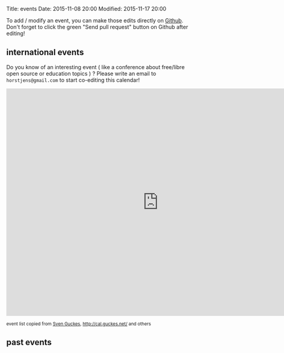 Title: events
Date: 2015-11-08 20:00
Modified: 2015-11-17 20:00

To add / modify an event, you can make those edits directly on [Github](https://github.com/horstjens/internationalopenmagazine/blob/master/content/pages/events.md). Don't forget to click the green "Send pull request" button on Github after editing!

## international events

Do you know of an interesting event ( like a conference about free/libre open source or education topics ) ? Please write an email to `horstjens@gmail.com` to start co-editing this calendar!

<iframe src="https://calendar.google.com/calendar/embed?height=600&amp;wkst=2&amp;bgcolor=%23FFFFFF&amp;src=3k7ak599megslma27ihs2ilfog%40group.calendar.google.com&amp;color=%2328754E&amp;src=p%23weeknum%40group.v.calendar.google.com&amp;color=%23182C57&amp;ctz=Europe%2FVienna" style="border-width:0" width="800" height="600" frameborder="0" scrolling="no"></iframe>

<!--
start date  | end date  |  country, location  |  event 
------------  | -------------- | ------------------------ | ---------------------------
 `2015-11-13 ` |  `2015-11-15`  |   Germany, Stuttgart     |  [No-Spy-Konferenz](https://no-spy.org/)
 `2015-11-17 ` |  `2015-11-20`  |   Austria, Vienna        |  [DeepSec](https://deepsec.net/)
 `2015-11-28 ` |  `2015-11-29`  |   Netherlands, Eindhoven |  [T-DOSE](http://www.t-dose.org/)
 `2015-12-27 ` |  `2015-12-30`  |   Germany, Hamburg       |  [32C3](https://events.ccc.de/congress/2015/)
               |                |                          |
 `2016-02-23 ` |  `2016-02-26`  |   Germany, Köln          |  [GUUG FFG](https://www.guug.de/veranstaltungen/ffg2016/)
 `2016-04-29 ` |  `2016-04-30`  |   Austria, Graz          |  [Grazer Linuxtage](http://www.linuxtage.at/)
 `2016-05-05 ` |  `2016-05-07`  |   Austria, Vienna        |  [LinuxWochen Wien](http://wien.linuxwochen.at/)
 `2016-05-25 ` |  `2016-05-29`  |   Austria, Linz          |  [Radical Openness](https://www.radical-openness.org)
-->


<small>event list copied from [Sven Guckes](http://www.guckes.net/), <http://cal.guckes.net/> and others </small>



## past events


